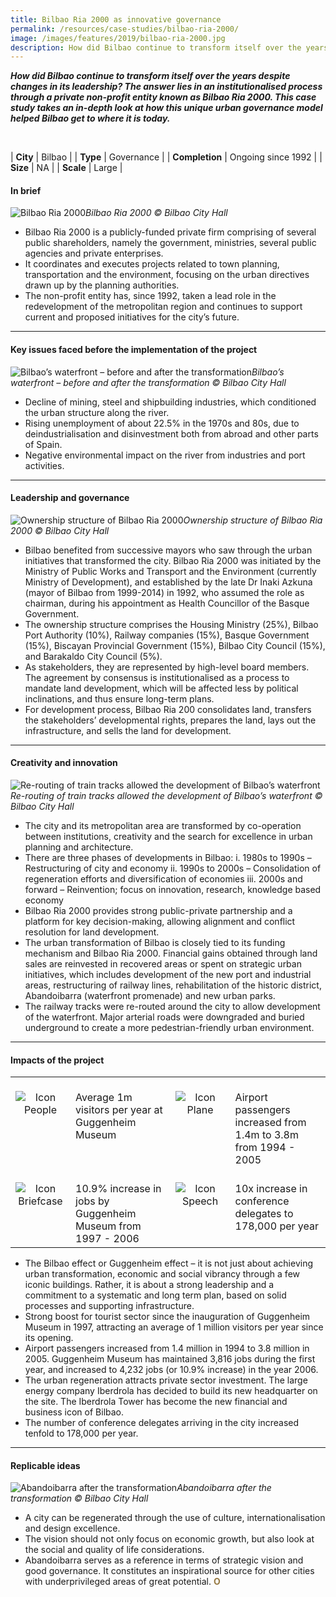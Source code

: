 ```yaml
---
title: Bilbao Ria 2000 as innovative governance
permalink: /resources/case-studies/bilbao-ria-2000/
image: /images/features/2019/bilbao-ria-2000.jpg
description: How did Bilbao continue to transform itself over the years despite changes in its leadership? The answer lies in an institutionalised process through a private non-profit entity known as Bilbao Ria 2000. This case study takes an in-depth look at how this unique urban governance model helped Bilbao get to where it is today.
---
```


***How did Bilbao continue to transform itself over the years despite changes in its leadership? The answer lies in an institutionalised process through a private non-profit entity known as Bilbao Ria 2000. This case study takes an in-depth look at how this unique urban governance model helped Bilbao get to where it is today.*** 

<br>

| **City** | Bilbao |
| **Type** | Governance |
| **Completion** | Ongoing since 1992 |
| **Size** | NA |
| **Scale** | Large |

#### **In brief**

![Bilbao Ria 2000](/images/features/2019/bilbao-ria-2000.jpg/)*Bilbao Ria 2000 © Bilbao City Hall*

- Bilbao Ria 2000 is a publicly-funded private firm comprising of several public shareholders, namely the government, ministries, several public agencies and private enterprises.
- It coordinates and executes projects related to town planning, transportation and the environment, focusing on the urban directives drawn up by the planning authorities.
- The non-profit entity has, since 1992, taken a lead role in the redevelopment of the metropolitan region and continues to support current and proposed initiatives for the city’s future.

---

#### **Key issues faced before the implementation of the project**

![Bilbao’s waterfront – before and after the transformation](/images/features/2019/bilbao-before-after.jpg/)*Bilbao’s waterfront – before and after the transformation © Bilbao City Hall*

- Decline of mining, steel and shipbuilding industries, which conditioned the urban structure along the river.
- Rising unemployment of about 22.5% in the 1970s and 80s, due to deindustrialisation and disinvestment both from abroad and other parts of Spain.
- Negative environmental impact on the river from industries and port activities.

---

#### **Leadership and governance**

![Ownership structure of Bilbao Ria 2000](/images/features/2019/ownership-structure.png/)*Ownership structure of Bilbao Ria 2000 © Bilbao City Hall*

- Bilbao benefited from successive mayors who saw through the urban initiatives that transformed the city. Bilbao Ria 2000 was initiated by the Ministry of Public Works and Transport and the Environment (currently Ministry of Development), and established by the late Dr Inaki Azkuna (mayor of Bilbao from 1999-2014) in 1992, who assumed the role as chairman, during his appointment as Health Councillor of the Basque Government.
- The ownership structure comprises the Housing Ministry (25%), Bilbao Port Authority (10%), Railway companies (15%), Basque Government (15%), Biscayan Provincial Government (15%), Bilbao City Council (15%), and Barakaldo City Council (5%).
- As stakeholders, they are represented by high-level board members. The agreement by consensus is institutionalised as a process to mandate land development, which will be affected less by political inclinations, and thus ensure long-term plans.
- For development process, Bilbao Ria 200 consolidates land, transfers the stakeholders’ developmental rights, prepares the land, lays out the infrastructure, and sells the land for development.

---

#### **Creativity and innovation**

![Re-routing of train tracks allowed the development of Bilbao’s waterfront](/images/features/2019/bilbao-train-tracks.jpg/)*Re-routing of train tracks allowed the development of Bilbao’s waterfront © Bilbao City Hall*

- The city and its metropolitan area are transformed by co-operation between institutions, creativity and the search for excellence in urban planning and architecture.
- There are three phases of developments in Bilbao:
  i. 1980s to 1990s – Restructuring of city and economy
  ii. 1990s to 2000s – Consolidation of regeneration efforts and diversification of economies
  iii. 2000s and forward – Reinvention; focus on innovation, research, knowledge based economy
- Bilbao Ria 2000 provides strong public-private partnership and a platform for key decision-making, allowing alignment and conflict resolution for land development.
- The urban transformation of Bilbao is closely tied to its funding mechanism and Bilbao Ria 2000. Financial gains obtained through land sales are reinvested in recovered areas or spent on strategic urban initiatives, which includes development of the new port and industrial areas, restructuring of railway lines, rehabilitation of the
historic district, Abandoibarra (waterfront promenade) and new urban parks.
- The railway tracks were re-routed around the city to allow development of the waterfront. Major arterial roads were downgraded and buried underground to create a more pedestrian-friendly urban environment.

---

#### **Impacts of the project**

<table style="width: 100%;" cellpadding="0">
<tbody>
<tr>
<td style="width: 80px; text-align: center; vertical-align: top;"><br><img src="/images/case-studies/icon-people.png" alt="Icon People" /><br></td>
<td style="text-align: left; vertical-align: top;"><br>Average 1m visitors per year at Guggenheim Museum<br></td>
<td style="width: 80px; text-align: center; vertical-align: top;"><br><img src="/images/case-studies/icon-plane.png" alt="Icon Plane" /><br></td>
<td style="text-align: left; vertical-align: top;"><br>Airport passengers increased from 1.4m to 3.8m from 1994 - 2005<br></td>
</tr>
<tr>
<td style="width: 80px; text-align: center; vertical-align: top;"><br><img src="/images/case-studies/icon-briefcase.png" alt="Icon Briefcase" /><br></td>
<td style="text-align: left; vertical-align: top;"><br>10.9% increase in jobs by Guggenheim Museum from 1997 - 2006<br></td>
<td style="width: 80px; text-align: center; vertical-align: top;"><br><img src="/images/case-studies/icon-speech.png" alt="Icon Speech" /><br></td>
<td style="text-align: left; vertical-align: top;"><br>10x increase in conference delegates to 178,000 per year<br></td>
</tr>
</tbody>
</table>

- The Bilbao effect or Guggenheim effect – it is not just about achieving urban transformation, economic and social vibrancy through a few iconic buildings. Rather, it is about a strong leadership and a commitment to a systematic and long term plan, based on solid processes and supporting infrastructure.
- Strong boost for tourist sector since the inauguration of Guggenheim Museum in 1997, attracting an average of 1 million visitors per year since its opening.
- Airport passengers increased from 1.4 million in 1994 to 3.8 million in 2005.
Guggenheim Museum has maintained 3,816 jobs during the first year, and increased to 4,232 jobs (or 10.9% increase) in the year 2006.
- The urban regeneration attracts private sector investment. The large energy company Iberdrola has decided to build its new headquarter on the site. The Iberdrola Tower has become the new financial and business icon of Bilbao.
- The number of conference delegates arriving in the city increased tenfold to 178,000 per year. 

---

#### **Replicable ideas**

![Abandoibarra after the transformation](/images/case-studies/abandoibarra-after.jpg/)*Abandoibarra after the transformation © Bilbao City Hall*

- A city can be regenerated through the use of culture, internationalisation and design excellence.
- The vision should not only focus on economic growth, but also look at the social and quality of life considerations.
- Abandoibarra serves as a reference in terms of strategic vision and good governance. It constitutes an inspirational source for other cities with underprivileged areas of great potential. **<font color="#967942">O</font>**
